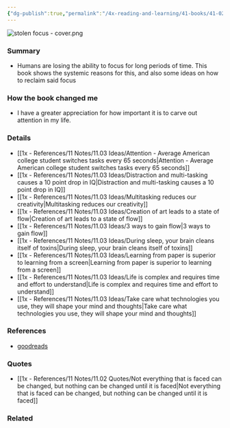 ```yaml
---
{"dg-publish":true,"permalink":"/4x-reading-and-learning/41-books/41-02-book-reviews/stolen-focus-why-you-can-t-pay-attention-and-how-to-think-deeply-again-johann-hari/","title":"Stolen focus - why you can't pay attention and how to think deeply again - Johann Hari","created":"2025-02-08T21:29:32.013+03:00","updated":"2025-09-23T06:02:05.316+03:00"}
---
```


![stolen focus - cover.png](/img/user/4x%20-%20Reading%20and%20Learning/41%20Books/41.03%20Cover%20images/stolen%20focus%20-%20cover.png)
### Summary
- Humans are losing the ability to focus for long periods of time. This book shows the systemic reasons for this, and also some ideas on how to reclaim said focus

### How the book changed me
- I have a greater appreciation for how important it is to carve out attention in my life.

### Details
- [[1x - References/11 Notes/11.03 Ideas/Attention - Average American college student switches tasks every 65 seconds\|Attention - Average American college student switches tasks every 65 seconds]]
- [[1x - References/11 Notes/11.03 Ideas/Distraction and multi-tasking causes a 10 point drop in IQ\|Distraction and multi-tasking causes a 10 point drop in IQ]]
- [[1x - References/11 Notes/11.03 Ideas/Multitasking reduces our creativity\|Multitasking reduces our creativity]]
- [[1x - References/11 Notes/11.03 Ideas/Creation of art leads to a state of flow\|Creation of art leads to a state of flow]]
- [[1x - References/11 Notes/11.03 Ideas/3 ways to gain flow\|3 ways to gain flow]]
- [[1x - References/11 Notes/11.03 Ideas/During sleep, your brain cleans itself of toxins\|During sleep, your brain cleans itself of toxins]]
- [[1x - References/11 Notes/11.03 Ideas/Learning from paper is superior to learning from a screen\|Learning from paper is superior to learning from a screen]]
- [[1x - References/11 Notes/11.03 Ideas/Life is complex and requires time and effort to understand\|Life is complex and requires time and effort to understand]]
- [[1x - References/11 Notes/11.03 Ideas/Take care what technologies you use, they will shape your mind and thoughts\|Take care what technologies you use, they will shape your mind and thoughts]]

### References
- [goodreads](https://www.goodreads.com/book/show/10326084-brandwashed)

### Quotes
- [[1x - References/11 Notes/11.02 Quotes/Not everything that is faced can be changed, but nothing can be changed until it is faced\|Not everything that is faced can be changed, but nothing can be changed until it is faced]]

### Related

